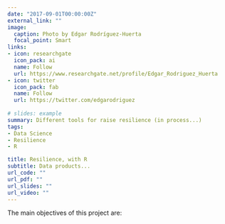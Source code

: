 ```yaml
---
date: "2017-09-01T00:00:00Z"
external_link: ""
image:
  caption: Photo by Edgar Rodríguez-Huerta
  focal_point: Smart
links:
- icon: researchgate
  icon_pack: ai
  name: Follow
  url: https://www.researchgate.net/profile/Edgar_Rodriguez_Huerta
- icon: twitter
  icon_pack: fab
  name: Follow
  url: https://twitter.com/edgarodriguez
  
# slides: example
summary: Different tools for raise resilience (in process...)
tags:
- Data Science
- Resilience
- R

title: Resilience, with R
subtitle: Data products...
url_code: ""
url_pdf: ""
url_slides: ""
url_video: ""
---
```


The main objectives of this project are:
